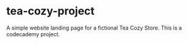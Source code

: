 # tea-cozy-project
A simple website landing page for a fictional Tea Cozy Store. This is a codecademy project.
